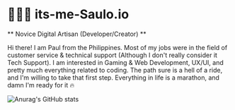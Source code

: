 # 👨🏼‍💻 its-me-Saulo.io

** Novice Digital Artisan (Developer/Creator) **

Hi there! I am Paul from the Philippines. Most of my jobs were in the field of customer service & technical support (Although I don't really consider it Tech Support). 
I am interested in Gaming & Web Development, UX/UI, and pretty much everything related to coding.
The path sure is a hell of a ride, and I'm willing to take that first step. Everything in life is a marathon, and damn I'm ready for it 🔥

![Anurag's GitHub stats](https://github-readme-stats.vercel.app/api?username=its-me-Saul0&hide=contribs,prs)
